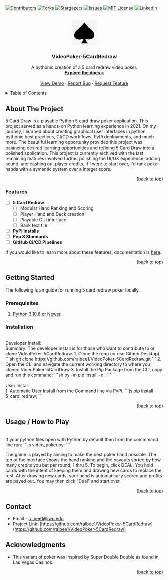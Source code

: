 <a name="readme-top"></a>

<!-- VideoPoker-5CardRedraw -->
[![Contributors][contributors-shield]][contributors-url]
[![Forks][forks-shield]][forks-url]
[![Stargazers][stars-shield]][stars-url]
[![Issues][issues-shield]][issues-url]
[![MIT License][license-shield]][license-url]
[![LinkedIn][linkedin-shield]][linkedin-url]


<!-- PROJECT LOGO -->
<br />
<div align="center">
  <a href="https://github.com/ralbee1/VideoPoker-5CardRedraw">
    <img src="documentation/logo.png" alt="Logo" width="80" height="80">
  </a>

<h3 align="center">VideoPoker-5CardRedraw</h3>

  <p align="center">
    A pythonic creation of a 5 card redraw video poker.
    <br />
    <a href="https://github.com/ralbee1/VideoPoker-5CardRedraw"><strong>Explore the docs »</strong></a>
    <br />
    <br />
    <a href="https://github.com/ralbee1/VideoPoker-5CardRedraw">View Demo</a>
    ·
    <a href="https://github.com/ralbee1/VideoPoker-5CardRedraw/issues">Report Bug</a>
    ·
    <a href="https://github.com/ralbee1/VideoPoker-5CardRedraw/issues">Request Feature</a>
  </p>
</div>



<!-- TABLE OF CONTENTS -->
<details>
  <summary>Table of Contents</summary>
  <ol>
    <li>
      <a href="#about-the-project">About The Project</a>
      <ul>
        <li><a href="#built-with">Built With</a></li>
        <li><a href="#Features">Features</a></li>
      </ul>
    </li>
    <li>
      <a href="#getting-started">Getting Started</a>
      <ul>
        <li><a href="#prerequisites">Prerequisites</a></li>
        <li><a href="#installation">Installation</a></li>
      </ul>
    </li>
    <li><a href="#usage">Usage</a></li>
    <li><a href="#contact">Contact</a></li>
    <li><a href="#acknowledgments">Acknowledgments</a></li>
  </ol>
</details>


<!-- ABOUT THE PROJECT -->
## About The Project
<!-- 
[![Product Name Screen Shot][product-screenshot]](https://example.com)
-->
5 Card Draw is a playable Python 5 card draw poker application. This project served as a hands-on Python learning experience in 2021. On my journey, I learned about creating graphical user interfaces in python, pythonic best practices, CI/CD workflows, PyPi deployments, and much more. The beautiful learning opportunity provided this project was balancing desired learning opportunities and refining 5 Card Draw into a polished application. This project is currently archived with the last remaining features involved further polishing the UI/UX experience, adding sound, and cashing out player credits. If I were to start over, I'd rank poker hands with a symantic system over a integer score.
 

<p align="right">(<a href="#readme-top">back to top</a>)</p>


### Features

- [ ] **5 Card Redraw**
  - [ ] Modular Hand Ranking and Scoring
  - [ ] Player Hand and Deck creation
  - [ ] Playable GUI interface
  - [ ] Bank text file
- [ ] **PyPi Installs**
- [ ] **Pep 8 Standards**
- [ ] **GitHub CI/CD Pipelines**

If you would like to learn more about these features, documentation is [here](https://github.com/ralbee1/VideoPoker-5CardRedraw).

<p align="right">(<a href="#readme-top">back to top</a>)</p>


<!-- GETTING STARTED -->
## Getting Started

The following is an guide for running 5 card redraw poker locally.

### Prerequisites

1. [Python 3.10.8 or Newer](https://www.python.org/downloads/release/python-3108/)


### Installation

<br/>
Developer Install:
<br/>
Summary: The developer install is for those who want to contribute to or clone VideoPoker-5CardRedraw.
1. Clone the repo (or use Github Desktop)
   ```sh
   git clone https://github.com/ralbee1/VideoPoker-5CardRedraw.git
   ```
2. Open the CLI and navigate the current working directory to where you cloned VideoPoker-5CardDraw
3. Install the Pip Package from the CLI, copy and run this command:
   ```sh
   py -m pip install -e .
   ```
<br/>
<br/>
User Install
<br/>
1. Automatic User Install from the Command line via PyPi.
   ```js
   pip install 5_card_redraw;
   ```

<p align="right">(<a href="#readme-top">back to top</a>)</p>

<!-- USAGE EXAMPLES -->
## Usage / How to Play
<br />
If your python files open with Python by default then from the commmand line run:
  ```js
  video_poker.py;
  ```

The game is played by aiming to make the best poker hand possible. The top of the interface shows the hand ranking and the payouts sorted by how many credits you bet per round, 1 thru 5. To begin, click DEAL. You hold cards with the intent of keeping them and drawing new cards to replace the rest. After drawing new cards, your hand is automatically scored and profits are payed out. You may then click "Deal" and start over.

<p align="right">(<a href="#readme-top">back to top</a>)</p>


<!-- CONTACT -->
## Contact

* []()Email - ralbee1@iwu.edu
* []()Project Link: [https://github.com/ralbee1/VideoPoker-5CardRedraw](https://github.com/ralbee1/VideoPoker-5CardRedraw)



<!-- ACKNOWLEDGMENTS -->
## Acknowledgments

* []() This variant of poker was inspired by Super Double Double as found in Las Vegas Casinos.

<p align="right">(<a href="#readme-top">back to top</a>)</p>



<!-- MARKDOWN LINKS & IMAGES -->
<!-- https://www.markdownguide.org/basic-syntax/#reference-style-links -->
[contributors-shield]: https://img.shields.io/github/contributors/ralbee1/VideoPoker-5CardRedraw.svg?style=for-the-badge
[contributors-url]: https://github.com/ralbee1/VideoPoker-5CardRedraw/graphs/contributors
[forks-shield]: https://img.shields.io/github/forks/ralbee1/VideoPoker-5CardRedraw.svg?style=for-the-badge
[forks-url]: https://github.com/ralbee1/VideoPoker-5CardRedraw/network/members
[stars-shield]: https://img.shields.io/github/stars/ralbee1/VideoPoker-5CardRedraw.svg?style=for-the-badge
[stars-url]: https://github.com/ralbee1/VideoPoker-5CardRedraw/stargazers
[issues-shield]: https://img.shields.io/github/issues/ralbee1/VideoPoker-5CardRedraw.svg?style=for-the-badge
[issues-url]: https://github.com/ralbee1/VideoPoker-5CardRedraw/issues
[license-shield]: https://img.shields.io/github/license/ralbee1/VideoPoker-5CardRedraw.svg?style=for-the-badge
[license-url]: https://github.com/ralbee1/VideoPoker-5CardRedraw/blob/master/LICENSE.txt
[linkedin-shield]: https://img.shields.io/badge/-LinkedIn-black.svg?style=for-the-badge&logo=linkedin&colorB=555
[linkedin-url]: https://linkedin.com/in/Richard-Albee
[product-screenshot]: images/screenshot.png
[python.org]: https://www.python.org/static/img/python-logo.png
[python-url]: https://www.python.org/
[pypi.org]: https://pypi.org/static/images/logo-small.2a411bc6.svg
[pypi-url]: https://pypi.org/project/pip/
